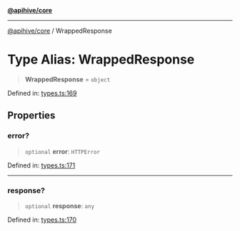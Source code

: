 [**@apihive/core**](../README.md)

***

[@apihive/core](../globals.md) / WrappedResponse

# Type Alias: WrappedResponse

> **WrappedResponse** = `object`

Defined in: [types.ts:169](https://github.com/cleverplatypus/apihive-core/blob/07013091b03a0f47e51724fb271d78c36a50ebbd/src/types.ts#L169)

## Properties

### error?

> `optional` **error**: `HTTPError`

Defined in: [types.ts:171](https://github.com/cleverplatypus/apihive-core/blob/07013091b03a0f47e51724fb271d78c36a50ebbd/src/types.ts#L171)

***

### response?

> `optional` **response**: `any`

Defined in: [types.ts:170](https://github.com/cleverplatypus/apihive-core/blob/07013091b03a0f47e51724fb271d78c36a50ebbd/src/types.ts#L170)
